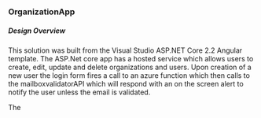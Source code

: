 ### OrganizationApp


##### Design Overview
This solution was built from the Visual Studio ASP.NET Core 2.2 Angular template. The ASP.Net core app has a hosted service which allows users
to create, edit, update and delete organizations and users. Upon creation of a new user the login form fires a call to an azure function which
then calls to the mailboxvalidatorAPI which will respond with an on the screen alert to notify the user unless the email is validated. 

The 

